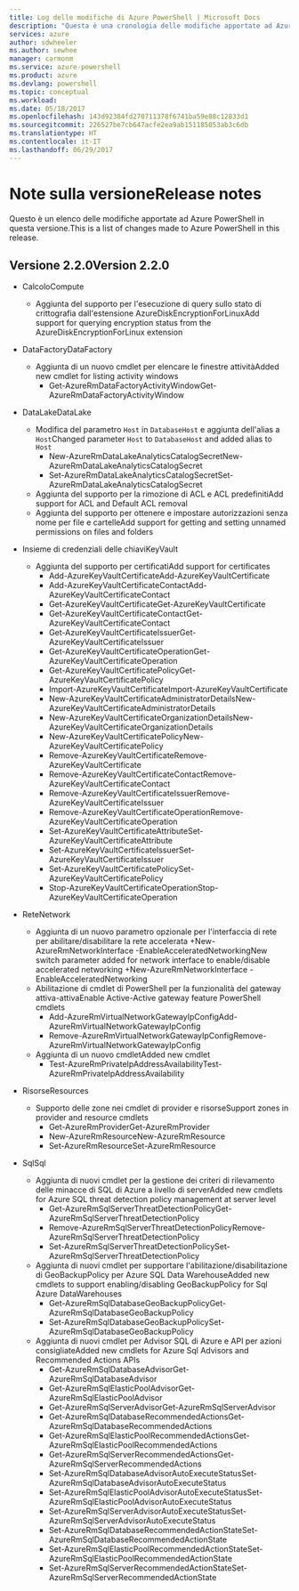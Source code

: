 ```yaml
---
title: Log delle modifiche di Azure PowerShell | Microsoft Docs
description: "Questa è una cronologia delle modifiche apportate ad Azure PowerShell nella versione più recente."
services: azure
author: sdwheeler
ms.author: sewhee
manager: carmonm
ms.service: azure-powershell
ms.product: azure
ms.devlang: powershell
ms.topic: conceptual
ms.workload: 
ms.date: 05/18/2017
ms.openlocfilehash: 143d92384fd270711378f6741ba59e88c12833d1
ms.sourcegitcommit: 226527be7cb647acfe2ea9ab151185053ab3c6db
ms.translationtype: HT
ms.contentlocale: it-IT
ms.lasthandoff: 06/29/2017
---
```

# <a name="release-notes"></a><span data-ttu-id="dda08-103">Note sulla versione</span><span class="sxs-lookup"><span data-stu-id="dda08-103">Release notes</span></span>

<span data-ttu-id="dda08-104">Questo è un elenco delle modifiche apportate ad Azure PowerShell in questa versione.</span><span class="sxs-lookup"><span data-stu-id="dda08-104">This is a list of changes made to Azure PowerShell in this release.</span></span>

## <a name="version-220"></a><span data-ttu-id="dda08-105">Versione 2.2.0</span><span class="sxs-lookup"><span data-stu-id="dda08-105">Version 2.2.0</span></span>
* <span data-ttu-id="dda08-106">Calcolo</span><span class="sxs-lookup"><span data-stu-id="dda08-106">Compute</span></span>
  - <span data-ttu-id="dda08-107">Aggiunta del supporto per l'esecuzione di query sullo stato di crittografia dall'estensione AzureDiskEncryptionForLinux</span><span class="sxs-lookup"><span data-stu-id="dda08-107">Add support for querying encryption status from the AzureDiskEncryptionForLinux extension</span></span>
* <span data-ttu-id="dda08-108">DataFactory</span><span class="sxs-lookup"><span data-stu-id="dda08-108">DataFactory</span></span>
  - <span data-ttu-id="dda08-109">Aggiunta di un nuovo cmdlet per elencare le finestre attività</span><span class="sxs-lookup"><span data-stu-id="dda08-109">Added new cmdlet for listing activity windows</span></span>
    + <span data-ttu-id="dda08-110">Get-AzureRmDataFactoryActivityWindow</span><span class="sxs-lookup"><span data-stu-id="dda08-110">Get-AzureRmDataFactoryActivityWindow</span></span>
* <span data-ttu-id="dda08-111">DataLake</span><span class="sxs-lookup"><span data-stu-id="dda08-111">DataLake</span></span>
  - <span data-ttu-id="dda08-112">Modifica del parametro `Host` in `DatabaseHost` e aggiunta dell'alias a `Host`</span><span class="sxs-lookup"><span data-stu-id="dda08-112">Changed parameter `Host` to `DatabaseHost` and added alias to `Host`</span></span>
    + <span data-ttu-id="dda08-113">New-AzureRmDataLakeAnalyticsCatalogSecret</span><span class="sxs-lookup"><span data-stu-id="dda08-113">New-AzureRmDataLakeAnalyticsCatalogSecret</span></span>
    + <span data-ttu-id="dda08-114">Set-AzureRmDataLakeAnalyticsCatalogSecret</span><span class="sxs-lookup"><span data-stu-id="dda08-114">Set-AzureRmDataLakeAnalyticsCatalogSecret</span></span>
  - <span data-ttu-id="dda08-115">Aggiunta del supporto per la rimozione di ACL e ACL predefiniti</span><span class="sxs-lookup"><span data-stu-id="dda08-115">Add support for ACL and Default ACL removal</span></span>
  - <span data-ttu-id="dda08-116">Aggiunta del supporto per ottenere e impostare autorizzazioni senza nome per file e cartelle</span><span class="sxs-lookup"><span data-stu-id="dda08-116">Add support for getting and setting unnamed permissions on files and folders</span></span>
* <span data-ttu-id="dda08-117">Insieme di credenziali delle chiavi</span><span class="sxs-lookup"><span data-stu-id="dda08-117">KeyVault</span></span>
  - <span data-ttu-id="dda08-118">Aggiunta del supporto per certificati</span><span class="sxs-lookup"><span data-stu-id="dda08-118">Add support for certificates</span></span>
    + <span data-ttu-id="dda08-119">Add-AzureKeyVaultCertificate</span><span class="sxs-lookup"><span data-stu-id="dda08-119">Add-AzureKeyVaultCertificate</span></span>
    + <span data-ttu-id="dda08-120">Add-AzureKeyVaultCertificateContact</span><span class="sxs-lookup"><span data-stu-id="dda08-120">Add-AzureKeyVaultCertificateContact</span></span>
    + <span data-ttu-id="dda08-121">Get-AzureKeyVaultCertificate</span><span class="sxs-lookup"><span data-stu-id="dda08-121">Get-AzureKeyVaultCertificate</span></span>
    + <span data-ttu-id="dda08-122">Get-AzureKeyVaultCertificateContact</span><span class="sxs-lookup"><span data-stu-id="dda08-122">Get-AzureKeyVaultCertificateContact</span></span>
    + <span data-ttu-id="dda08-123">Get-AzureKeyVaultCertificateIssuer</span><span class="sxs-lookup"><span data-stu-id="dda08-123">Get-AzureKeyVaultCertificateIssuer</span></span>
    + <span data-ttu-id="dda08-124">Get-AzureKeyVaultCertificateOperation</span><span class="sxs-lookup"><span data-stu-id="dda08-124">Get-AzureKeyVaultCertificateOperation</span></span>
    + <span data-ttu-id="dda08-125">Get-AzureKeyVaultCertificatePolicy</span><span class="sxs-lookup"><span data-stu-id="dda08-125">Get-AzureKeyVaultCertificatePolicy</span></span>
    + <span data-ttu-id="dda08-126">Import-AzureKeyVaultCertificate</span><span class="sxs-lookup"><span data-stu-id="dda08-126">Import-AzureKeyVaultCertificate</span></span>
    + <span data-ttu-id="dda08-127">New-AzureKeyVaultCertificateAdministratorDetails</span><span class="sxs-lookup"><span data-stu-id="dda08-127">New-AzureKeyVaultCertificateAdministratorDetails</span></span>
    + <span data-ttu-id="dda08-128">New-AzureKeyVaultCertificateOrganizationDetails</span><span class="sxs-lookup"><span data-stu-id="dda08-128">New-AzureKeyVaultCertificateOrganizationDetails</span></span>
    + <span data-ttu-id="dda08-129">New-AzureKeyVaultCertificatePolicy</span><span class="sxs-lookup"><span data-stu-id="dda08-129">New-AzureKeyVaultCertificatePolicy</span></span>
    + <span data-ttu-id="dda08-130">Remove-AzureKeyVaultCertificate</span><span class="sxs-lookup"><span data-stu-id="dda08-130">Remove-AzureKeyVaultCertificate</span></span>
    + <span data-ttu-id="dda08-131">Remove-AzureKeyVaultCertificateContact</span><span class="sxs-lookup"><span data-stu-id="dda08-131">Remove-AzureKeyVaultCertificateContact</span></span>
    + <span data-ttu-id="dda08-132">Remove-AzureKeyVaultCertificateIssuer</span><span class="sxs-lookup"><span data-stu-id="dda08-132">Remove-AzureKeyVaultCertificateIssuer</span></span>
    + <span data-ttu-id="dda08-133">Remove-AzureKeyVaultCertificateOperation</span><span class="sxs-lookup"><span data-stu-id="dda08-133">Remove-AzureKeyVaultCertificateOperation</span></span>
    + <span data-ttu-id="dda08-134">Set-AzureKeyVaultCertificateAttribute</span><span class="sxs-lookup"><span data-stu-id="dda08-134">Set-AzureKeyVaultCertificateAttribute</span></span>
    + <span data-ttu-id="dda08-135">Set-AzureKeyVaultCertificateIssuer</span><span class="sxs-lookup"><span data-stu-id="dda08-135">Set-AzureKeyVaultCertificateIssuer</span></span>
    + <span data-ttu-id="dda08-136">Set-AzureKeyVaultCertificatePolicy</span><span class="sxs-lookup"><span data-stu-id="dda08-136">Set-AzureKeyVaultCertificatePolicy</span></span>
    + <span data-ttu-id="dda08-137">Stop-AzureKeyVaultCertificateOperation</span><span class="sxs-lookup"><span data-stu-id="dda08-137">Stop-AzureKeyVaultCertificateOperation</span></span>
* <span data-ttu-id="dda08-138">Rete</span><span class="sxs-lookup"><span data-stu-id="dda08-138">Network</span></span>

  - <span data-ttu-id="dda08-139">Aggiunta di un nuovo parametro opzionale per l'interfaccia di rete per abilitare/disabilitare la rete accelerata +New-AzureRmNetworkInterface -EnableAcceleratedNetworking</span><span class="sxs-lookup"><span data-stu-id="dda08-139">New switch parameter added for network interface to enable/disable accelerated networking +New-AzureRmNetworkInterface -EnableAcceleratedNetworking</span></span>
  - <span data-ttu-id="dda08-140">Abilitazione di cmdlet di PowerShell per la funzionalità del gateway attiva-attiva</span><span class="sxs-lookup"><span data-stu-id="dda08-140">Enable Active-Active gateway feature PowerShell cmdlets</span></span>
    + <span data-ttu-id="dda08-141">Add-AzureRmVirtualNetworkGatewayIpConfig</span><span class="sxs-lookup"><span data-stu-id="dda08-141">Add-AzureRmVirtualNetworkGatewayIpConfig</span></span>
    + <span data-ttu-id="dda08-142">Remove-AzureRmVirtualNetworkGatewayIpConfig</span><span class="sxs-lookup"><span data-stu-id="dda08-142">Remove-AzureRmVirtualNetworkGatewayIpConfig</span></span>
  - <span data-ttu-id="dda08-143">Aggiunta di un nuovo cmdlet</span><span class="sxs-lookup"><span data-stu-id="dda08-143">Added new cmdlet</span></span>
    + <span data-ttu-id="dda08-144">Test-AzureRmPrivateIpAddressAvailability</span><span class="sxs-lookup"><span data-stu-id="dda08-144">Test-AzureRmPrivateIpAddressAvailability</span></span>
* <span data-ttu-id="dda08-145">Risorse</span><span class="sxs-lookup"><span data-stu-id="dda08-145">Resources</span></span>
  - <span data-ttu-id="dda08-146">Supporto delle zone nei cmdlet di provider e risorse</span><span class="sxs-lookup"><span data-stu-id="dda08-146">Support zones in provider and resource cmdlets</span></span>
    + <span data-ttu-id="dda08-147">Get-AzureRmProvider</span><span class="sxs-lookup"><span data-stu-id="dda08-147">Get-AzureRmProvider</span></span>
    + <span data-ttu-id="dda08-148">New-AzureRmResource</span><span class="sxs-lookup"><span data-stu-id="dda08-148">New-AzureRmResource</span></span>
    + <span data-ttu-id="dda08-149">Set-AzureRmResource</span><span class="sxs-lookup"><span data-stu-id="dda08-149">Set-AzureRmResource</span></span>
* <span data-ttu-id="dda08-150">Sql</span><span class="sxs-lookup"><span data-stu-id="dda08-150">Sql</span></span>
  - <span data-ttu-id="dda08-151">Aggiunta di nuovi cmdlet per la gestione dei criteri di rilevamento delle minacce di SQL di Azure a livello di server</span><span class="sxs-lookup"><span data-stu-id="dda08-151">Added new cmdlets for Azure SQL threat detection policy management at server level</span></span>
    + <span data-ttu-id="dda08-152">Get-AzureRmSqlServerThreatDetectionPolicy</span><span class="sxs-lookup"><span data-stu-id="dda08-152">Get-AzureRmSqlServerThreatDetectionPolicy</span></span>
    + <span data-ttu-id="dda08-153">Remove-AzureRmSqlServerThreatDetectionPolicy</span><span class="sxs-lookup"><span data-stu-id="dda08-153">Remove-AzureRmSqlServerThreatDetectionPolicy</span></span>
    + <span data-ttu-id="dda08-154">Set-AzureRmSqlServerThreatDetectionPolicy</span><span class="sxs-lookup"><span data-stu-id="dda08-154">Set-AzureRmSqlServerThreatDetectionPolicy</span></span>
  - <span data-ttu-id="dda08-155">Aggiunta di nuovi cmdlet per supportare l'abilitazione/disabilitazione di GeoBackupPolicy per Azure SQL Data Warehouse</span><span class="sxs-lookup"><span data-stu-id="dda08-155">Added new cmdlets to support enabling/disabling GeoBackupPolicy for Sql Azure DataWarehouses</span></span>
    + <span data-ttu-id="dda08-156">Get-AzureRmSqlDatabaseGeoBackupPolicy</span><span class="sxs-lookup"><span data-stu-id="dda08-156">Get-AzureRmSqlDatabaseGeoBackupPolicy</span></span>
    + <span data-ttu-id="dda08-157">Set-AzureRmSqlDatabaseGeoBackupPolicy</span><span class="sxs-lookup"><span data-stu-id="dda08-157">Set-AzureRmSqlDatabaseGeoBackupPolicy</span></span>
  - <span data-ttu-id="dda08-158">Aggiunta di nuovi cmdlet per Advisor SQL di Azure e API per azioni consigliate</span><span class="sxs-lookup"><span data-stu-id="dda08-158">Added new cmdlets for Azure Sql Advisors and Recommended Actions APIs</span></span>
    + <span data-ttu-id="dda08-159">Get-AzureRmSqlDatabaseAdvisor</span><span class="sxs-lookup"><span data-stu-id="dda08-159">Get-AzureRmSqlDatabaseAdvisor</span></span>
    + <span data-ttu-id="dda08-160">Get-AzureRmSqlElasticPoolAdvisor</span><span class="sxs-lookup"><span data-stu-id="dda08-160">Get-AzureRmSqlElasticPoolAdvisor</span></span>
    + <span data-ttu-id="dda08-161">Get-AzureRmSqlServerAdvisor</span><span class="sxs-lookup"><span data-stu-id="dda08-161">Get-AzureRmSqlServerAdvisor</span></span>
    + <span data-ttu-id="dda08-162">Get-AzureRmSqlDatabaseRecommendedActions</span><span class="sxs-lookup"><span data-stu-id="dda08-162">Get-AzureRmSqlDatabaseRecommendedActions</span></span>
    + <span data-ttu-id="dda08-163">Get-AzureRmSqlElasticPoolRecommendedActions</span><span class="sxs-lookup"><span data-stu-id="dda08-163">Get-AzureRmSqlElasticPoolRecommendedActions</span></span>
    + <span data-ttu-id="dda08-164">Get-AzureRmSqlServerRecommendedActions</span><span class="sxs-lookup"><span data-stu-id="dda08-164">Get-AzureRmSqlServerRecommendedActions</span></span>
    + <span data-ttu-id="dda08-165">Set-AzureRmSqlDatabaseAdvisorAutoExecuteStatus</span><span class="sxs-lookup"><span data-stu-id="dda08-165">Set-AzureRmSqlDatabaseAdvisorAutoExecuteStatus</span></span>
    + <span data-ttu-id="dda08-166">Set-AzureRmSqlElasticPoolAdvisorAutoExecuteStatus</span><span class="sxs-lookup"><span data-stu-id="dda08-166">Set-AzureRmSqlElasticPoolAdvisorAutoExecuteStatus</span></span>
    + <span data-ttu-id="dda08-167">Set-AzureRmSqlServerAdvisorAutoExecuteStatus</span><span class="sxs-lookup"><span data-stu-id="dda08-167">Set-AzureRmSqlServerAdvisorAutoExecuteStatus</span></span>
    + <span data-ttu-id="dda08-168">Set-AzureRmSqlDatabaseRecommendedActionState</span><span class="sxs-lookup"><span data-stu-id="dda08-168">Set-AzureRmSqlDatabaseRecommendedActionState</span></span>
    + <span data-ttu-id="dda08-169">Set-AzureRmSqlElasticPoolRecommendedActionState</span><span class="sxs-lookup"><span data-stu-id="dda08-169">Set-AzureRmSqlElasticPoolRecommendedActionState</span></span>
    + <span data-ttu-id="dda08-170">Set-AzureRmSqlServerRecommendedActionState</span><span class="sxs-lookup"><span data-stu-id="dda08-170">Set-AzureRmSqlServerRecommendedActionState</span></span>
